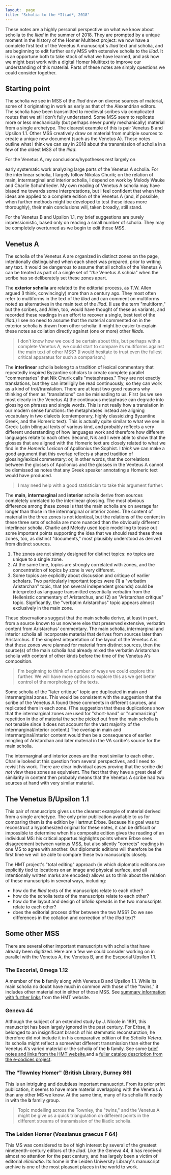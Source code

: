 ```yaml
---
layout:  page
title: "Scholia to the *Iliad*, 2018"
---
```


These notes are a highly personal perspective on what we know about scholia to the *Iliad* in the summer of 2018.  They are prompted by a unique moment in the history of the Homer Multitext project:  we now have a complete first text of the Venetus A manuscript's *Iliad* text and scholia, and are beginning to edit further early MSS with extensive scholia to the *Iliad*.  It is an opportune both to take stock of what we have learned, and ask how we might best work with a digital Homer Multitext to improve our understanding of this material.  Parts of these notes are simply questions we could consider together.


## Starting point

The scholia we see in MSS of the *Iliad* draw on diverse sources of material, some of it originating in work as early as that of the Alexandrian editors. The scholia have been transmitted to medieval scribes via complicated routes that we still don't fully understand.  Some MSS seem to replicate more or less mechanically (but perhaps never purely mechanically) material from a single archetype. The clearest example of this is pair Venetus B and Upsilon 1.1.  Other MSS creatively draw on material from multiple sources to create a unique new document (such as the Venetus A).  These notes outline what I think we can say in 2018 about the transmission of scholia in a few of the oldest MSS of the *Iliad*.

For the Venetus A, my conclusions/hypotheses rest largely on

early systematic work analyzing large parts of the Venetus A scholia.  For the interlinear scholia, I largely follow Nikolas Churik;  on the relation of main, intermarginal and interior scholia, I depend on work by Melody Wauke and Charlie Schuhfrieder.  My own reading of Venetus A scholia may have biased me towards some interpretations, but I feel confident that when their ideas are applied to a complete edition of the Venetus A (and, if possible, when further methods might be developed to test these ideas more thoroughly), their main conclusions will, taken broadly, still stand.

For the Venetus B and Upsilon 1.1, my brief suggestions are purely impressionistic, based only on reading a small number of scholia.   They may be completely overturned as we begin to edit those MSS.


## Venetus A

The scholia of the Venetus A are organized in distinct zones on the page, intentionally distinguished when each sheet was prepared, prior to writing any text.  It would be dangerous to assume that all scholia of the Venetus A can be treated as part of a single set  of "*the* Venetus A schoia" when the scribe has so deliberately set these zones apart.

The **exterior scholia** are related to the editorial process, as T.W. Allen argued (I think, convincingly) more than a century ago.  They most often refer to multiforms in the text of the *Iliad* and can comment on multiforms noted as alternatives in the main text of the *Iliad*.  (I use the term "multiform," but the scribes, and Allen, too, would have thought of these as variants, and recorded these readings in an effort to recover a single, best text of the *Iliad*.)  I see no need to assume that the material commented on in the exterior scholia is drawn from other scholia:  it might be easier to explain these notes as collation directly against (one or more) other *Iliad*s.

>I don't know how we could be certain about this, but perhaps with a complete Venetus A, we could start to compare its multiforms against the main text of other MSS?  (I would hesitate to trust even the fullest critical apparatus for such a comparison.)


The **interlinear** scholia belong to a tradition of lexical commentary that repeatedly inspired Byzantine scholars to create complete parallel "commentaries" that  Nik Churik calls "metaphrases."  They are not exactly translations, but they can intelligily be read continuously, so they can work as a kind of trot/translation.  There are at least two good reasons why thinking of them as "translations" can be misleading to us.  First (as we see most clearly in the Venetus A) the continuous metaphrase can degrade into glossing on phrases and single words. This is not really how a translation in our modern sense functions:  the metaphrases instead are aligning vocabulary in two dialects (contemporary, highly classicizing Byzantine Greek, and the Homeric text).  This is actually quite similar to what we see in Greek-Latin bilingual texts of various kind, and probably reflects a very different understanding of how languages work and therefore how different languages relate  to each other. Second, Nik and I were able to show that the glosses that are aligned with the Homeric text are closely related to what we find in the *Homeric Lexicon* of Apollonius the Sophist.   I *think* we can make a good argument that this overlap reflects a shared tradition of glossing/lexical commentary: or, in other words, that the correlations between the glosses of Apollonius and the glosses in the Venteus A cannot be dismissed as notes that any Greek speaker annotating a Homeric text would have produced.

>I may need help with a good statistician to take this argument further.

The **main**, **intermarginal** and **interior** scholia derive from sources completely unrelated to the interlinear glossing.  The most obvious difference among these zones is that the main scholia are on average far longer than those in the intermarginal or interior zones. The content of material in the three zones is not identical, but the relations of the content in these three sets of scholia are more nuanced than the obviously different interlinear scholia.  Charlie and Melody used topic modelling to tease out some important points supporting the idea that we should read these three zones, too, as distinct "documents," most plausibly understood as derived from distinct sources.

1.  The zones are not simply designed for distinct topics:  no topics are unique to a single zone.
2.  At the same time, topics are strongly correlated with zones, and the concentration of topics by zone is very different.
3.  Some topics are explicitly about discussion and critique of earlier scholars.  Two particularly important topics were (1) a "verbatim Aristarchan"  topic, that (on several independent grounds) could be interpreted as language transmitted essentially verbatim from the Hellenistic commentary of Aristarchus, and (2) an "Aristarchan critique" topic.  Signficantly, the "verbatim Aristarchus" topic appears almost exclusively in the main zone.

These observations suggest that the main scholia derive, at least in part, from a source known to us nowhere else that preserved extensive, verbatim content from Aristarchus' commentary.  The main scholia, intermarginal and interior scholia all incorporate material that derives from sources later than Aristarchus. If the simplest intepretation of the layout of the Venetus A is that these zones were planned for material from distinct sources, then the source(s) of the main scholia had already mixed the verbatim Aristarchan scholia with content of other kinds before the time of the Venetus A's composition.

>I'm beginning to think of a number of ways we could explore this further.  We will have more options to explore this as we get better control of the morphology of the texts.

Some scholia of the "later critique" topic are duplicated in main and intermarginal zones.  This would be consistent with the suggestion that the scribe of the Venetus A found these comments in different sources, and replicated them in each zone.  (The suggestion that these duplications show that the intermarginal zones are used for "short-hand" or "summarizing" repetition in the of material the scribe picked out from the main scholia is not tenable since it does not account for  the vast majority of the intermarginal/interior content.)  The overlap in  main and intermarginal/interior content would then be a consequence of earlier mingling of Aristarchan and later material in the VA scribe's source for the main scholia.

The intermarginal and interior zones are the most similar to each other.  Charlie looked at this question from several perspectives, and I need to revisit his work.  There are clear individual cases proving that the scribe did *not* view these zones as equivalent.  The fact that they have a great deal of similarity in content then probably means that the Venetus A scribe had two sources at hand with very similar material.

## The Venetus B/Upsilon 1.1


This pair of manuscripts gives us the clearest example of material derived from a single archetype.  The only prior publication available to us for comparing them is the edition by Hartmut Erbse.  Because his goal was to reconstruct a hypothesized original for these notes, it can be difficult or impossible to determine when his composite edition gives the reading of an individual MS:  his critical appartus highlights points where Erbse sees disagreement between various MSS, but also silently "corrects"  readings in one MS to agree with another.  Our diplomatic editions will therefore be the first time we will be able to compare these two manuscripts closely.

The HMT project's "total editing" approach (in which diplomatic editions are explicitly tied to locations on an image and physical surface, and all intentionally written marks are encoded) allows us to think about the relation of these manuscripts in several ways, including:

-   how do the *Iliad* texts of the manuscripts relate to each other?
-   how do the scholia texts of the manuscripts relate to each other?
-   how do the layout and design of bifolio spreads in the two manuscripts relate to each other?
-   does the editorial process differ between the two MSS?  Do we see differences in the collation and correction of the *Iliad* text?


## Some other MSS

There are several other important manuscripts with scholia that have already been digitized. Here are a few we could consider working on in parallel with the Venetus A, the Venetus B, and the Escporial Upsilon 1.1.

### The Escorial, Omega 1.12

A member of the **b** family along with Venetus B and Upsilon 1.1.  While its main scholia no doubt have much in common with those of the "twins," it includes other material  not in either of those MSS.  See [summary information with further links](http://www.homermultitext.org/manuscripts-papyri/omega-1-12.html) from the HMT website.

### Geneva 44

Although the subject of an extended study by J. Nicole in 1891, this manuscript has been largely ignored in the past century.  For Erbse, it belonged to an insignificant branch of his stemmatic reconsturction;  he therefore did not include it in his comparative edition of the *Scholia Vetera*.  Its scholia might reflect a somewhat different transmission than either the Venetus A's varied material or the scholia of the **b** family.  See some [brief notes and links from the HMT website](http://www.homermultitext.org/manuscripts-papyri/genavensis44.html),and a [fuller catalog description from the e-codices project](http://www.e-codices.unifr.ch/en/searchresult/list/one/bge/gr0044).

### The "Townley Homer" (British Library, Burney 86)

This is an intriguing and doubtless important manuscript.  From its prior print publication, it seems to have more material overlapping with the Venetus A than any other MS we know.  At the same time, many of its scholia fit neatly in with the **b** family group.

>Topic modelling across the Townley, the "twins," and the Venetus A might be give us a quick triangulation on different points in the different streams of transmission of the Iliadic scholia.


### The Leiden Homer (Vossianus graecus F 64)

This MS was considered to be of high interest by several of the greatest nineteenth-century editors of the *Iliad*.  Like the Geneva 44, it has received almost no attention for the past century, and has largely been a victim of editorial *eliminatio*.  Its home in the Leiden University Library's manuscript archive is one of the most pleasant places in the world to work.
